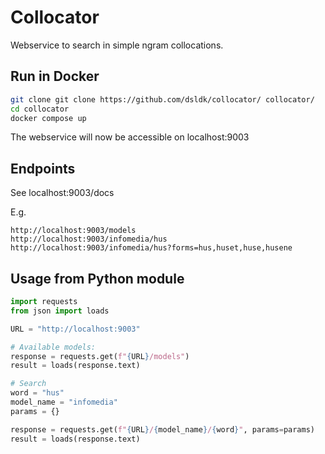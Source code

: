 # Collocator

Webservice to search in simple ngram collocations.

## Run in Docker

```bash
git clone git clone https://github.com/dsldk/collocator/ collocator/
cd collocator
docker compose up
```

The webservice will now be accessible on localhost:9003

## Endpoints

See localhost:9003/docs

E.g.

```url
http://localhost:9003/models
http://localhost:9003/infomedia/hus
http://localhost:9003/infomedia/hus?forms=hus,huset,huse,husene
```

## Usage from Python module

```python
import requests
from json import loads

URL = "http://localhost:9003"

# Available models:
response = requests.get(f"{URL}/models")
result = loads(response.text)

# Search
word = "hus"
model_name = "infomedia"
params = {}

response = requests.get(f"{URL}/{model_name}/{word}", params=params)
result = loads(response.text)
```
